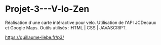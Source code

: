 # Projet-3---V-lo-Zen
Réalisation d'une carte intéractive pour vélo. Utilisation de l'API JCDecaux et Google Maps.
Outils utilisés : HTML | CSS | JAVASCRIPT.

https://guillaume-liebe.fr/p3/
